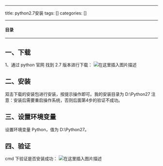 
--- 
title:  python2.7安装 
tags: []
categories: [] 

---


#### 目录
- - - - 


## 一、下载

1、通过 python 官网  找到 2.7 版本进行下载：  <img src="https://img-blog.csdnimg.cn/e3d34fb056234e31838d70b43afcd078.png?x-oss-process=image/watermark,type_d3F5LXplbmhlaQ,shadow_50,text_Q1NETiBA6YKT6YKT5a2QMjAyMQ==,size_20,color_FFFFFF,t_70,g_se,x_16" alt="在这里插入图片描述">

## 二、安装

双击下载的安装包进行安装，按提示操作即可。我的安装目录为 D:\Python27 注意：安装后需要重启操作系统，否则后面第4步的验证不成功。

## 三、设置环境变量

设置环境变量 Python，值为 D:\Python27。

## 四、验证

cmd 下验证是否安装成功： <img src="https://img-blog.csdnimg.cn/f3a3539218c548cb9973578463376b97.png" alt="在这里插入图片描述">

